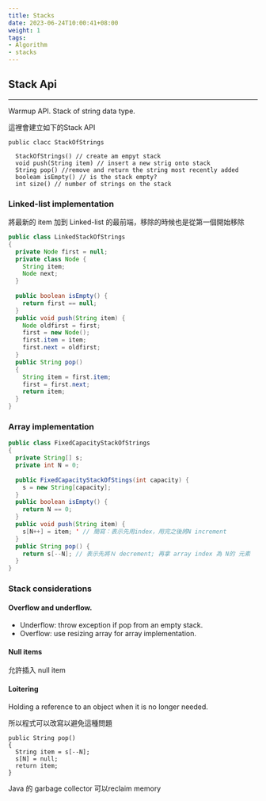 ```yaml
---
title: Stacks
date: 2023-06-24T10:00:41+08:00
weight: 1
tags:
- Algorithm
- stacks
---
```

## Stack Api

---

Warmup API. Stack of string data type.

這裡會建立如下的Stack API

```
public clacc StackOfStrings

  StackOfStrings() // create am empyt stack
  void push(String item) // insert a new strig onto stack
  String pop() //remove and return the string most recently added
  booleam isEmpty() // is the stack empty?
  int size() // number of strings on the stack
```



### Linked-list implementation

將最新的 item 加到 Linked-list 的最前端，移除的時候也是從第一個開始移除

``` java
public class LinkedStackOfStrings
{
  private Node first = null;
  private class Node {
    String item;
    Node next;
  }
  
  public boolean isEmpty() {
    return first == null;
  }
  public void push(String item) {
    Node oldfirst = first;
    first = new Node();
    first.item = item;
    first.next = oldfirst;
  }
  public String pop()
  {
    String item = first.item;
    first = first.next;
    return item;
  }
}
```

### Array implementation

```Java
public class FixedCapacityStackOfStrings
{
  private String[] s;
  private int N = 0;
  
  public FixedCapacityStackOfStings(int capacity) {
    s = new String[capacity];
  }
  public boolean isEmpty() {
    return N == 0;
  }
  public void push(String item) {
    s[N++] = item; ' // 簡寫：表示先用index，用完之後將N increment
  }
  public String pop() {
    return s[--N]; // 表示先將Ｎ decrement; 再拿 array index 為 N的 元素
  }
}
```



### Stack considerations

#### Overflow and underflow.

- Underflow: throw exception if pop from an empty stack.
- Overflow: use resizing array for array implementation.

#### Null items

允許插入 null item

#### Loitering

Holding a reference to an object when it is no longer needed.

所以程式可以改寫以避免這種問題

```
public String pop()
{
  String item = s[--N];
  s[N] = null;
  return item;
}

```

Java 的 garbage collector 可以reclaim memory

